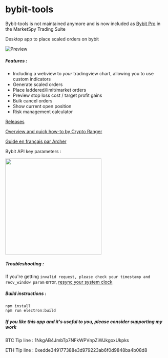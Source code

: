 # bybit-tools

Bybit-tools is not maintained anymore and is now included as  [Bybit Pro](https://marketspy.net/bybit-pro-tool/) in the MarketSpy Trading Suite

Desktop app to place scaled orders on bybit

![Preview](./screenshots/main_screen.png)

##### Features :

 - Including a webview to *your* tradingview chart, allowing you to use custom indicators
 - Generate scaled orders
 - Place laddered/limit/market orders
 - Preview stop loss cost / target profit gains
 - Bulk cancel orders
 - Show current open position
 - Risk management calculator

[Releases](https://github.com/TranceGeniK/bybit-tools/releases)

[Overview and quick how-to by Crypto Ranger](https://www.youtube.com/watch?v=it4fIeX-Gc0)

[Guide en français par Archer](https://www.youtube.com/watch?v=Bl6Q7FZ6iAk&feature=youtu.be)


Bybit API key parameters : 

<img src="screenshots/bybit_key_parameters.png" width="300">

##### Troubleshooting :
If you're getting `invalid request, please check your timestamp and recv_window param` error, [resync your system clock](https://www.google.com/search?q=sync+system+clock&oq=sync+system+clock)

##### Build instructions :
```
npm install
npm run electron:build
```

##### If you like this app and it's useful to you, please consider supporting my work

BTC Tip line : 1NkgAB4JmbTp7NFkWPVnpZiWJkgoxUkpks

ETH Tip line : 0xedde349177388e3d979223ab6f0d9848ba4b08d8

